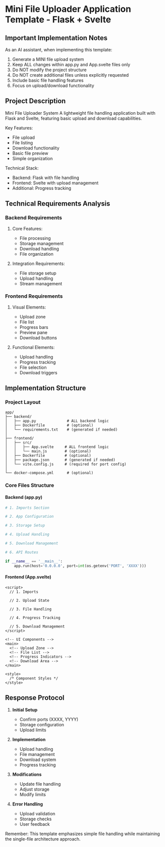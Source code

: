 # Mini File Uploader Application Template - Flask + Svelte

## Important Implementation Notes

As an AI assistant, when implementing this template:
1. Generate a MINI file upload system
2. Keep ALL changes within app.py and App.svelte files only
3. Do NOT modify the project structure
4. Do NOT create additional files unless explicitly requested
5. Include basic file handling features
6. Focus on upload/download functionality

## Project Description

Mini File Uploader System
A lightweight file handling application built with Flask and Svelte, featuring basic upload and download capabilities.

Key Features:
- File upload
- File listing
- Download functionality
- Basic file preview
- Simple organization

Technical Stack:
- Backend: Flask with file handling
- Frontend: Svelte with upload management
- Additional: Progress tracking

## Technical Requirements Analysis

### Backend Requirements
1. Core Features:
   - File processing
   - Storage management
   - Download handling
   - File organization

2. Integration Requirements:
   - File storage setup
   - Upload handling
   - Stream management

### Frontend Requirements
1. Visual Elements:
   - Upload zone
   - File list
   - Progress bars
   - Preview pane
   - Download buttons

2. Functional Elements:
   - Upload handling
   - Progress tracking
   - File selection
   - Download triggers

## Implementation Structure

### Project Layout
```plaintext
app/
├── backend/
│   ├── app.py              # ALL backend logic
│   ├── Dockerfile          # (optional)
│   └── requirements.txt    # (generated if needed)
│
├── frontend/
│   ├── src/
│   │   ├── App.svelte     # ALL frontend logic
│   │   └── main.js        # (optional)
│   ├── Dockerfile         # (optional)
│   ├── package.json       # (generated if needed)
│   └── vite.config.js     # (required for port config)
│
└── docker-compose.yml      # (optional)
```

### Core Files Structure

#### Backend (app.py)
```python
# 1. Imports Section

# 2. App Configuration

# 3. Storage Setup

# 4. Upload Handling

# 5. Download Management

# 6. API Routes

if __name__ == '__main__':
    app.run(host='0.0.0.0', port=int(os.getenv('PORT', 'XXXX')))
```

#### Frontend (App.svelte)
```svelte
<script>
  // 1. Imports

  // 2. Upload State

  // 3. File Handling

  // 4. Progress Tracking

  // 5. Download Management
</script>

<!-- UI Components -->
<main>
  <!-- Upload Zone -->
  <!-- File List -->
  <!-- Progress Indicators -->
  <!-- Download Area -->
</main>

<style>
  /* Component Styles */
</style>
```

## Response Protocol

1. **Initial Setup**
   - Confirm ports (XXXX, YYYY)
   - Storage configuration
   - Upload limits

2. **Implementation**
   - Upload handling
   - File management
   - Download system
   - Progress tracking

3. **Modifications**
   - Update file handling
   - Adjust storage
   - Modify limits

4. **Error Handling**
   - Upload validation
   - Storage checks
   - User feedback

Remember: This template emphasizes simple file handling while maintaining the single-file architecture approach.